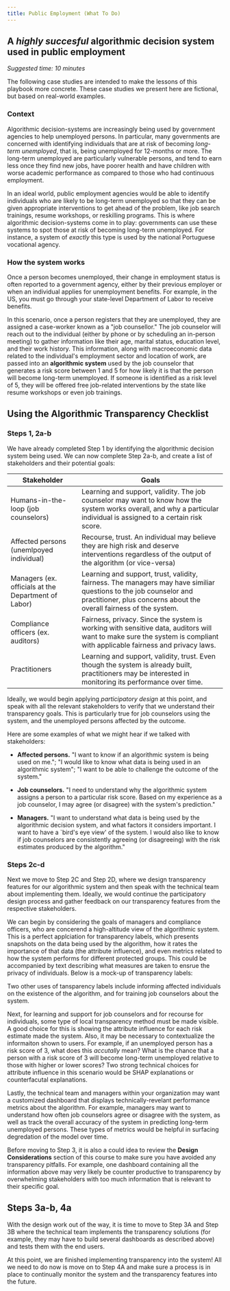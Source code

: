 ```yaml
---
title: Public Employment (What To Do)
---
```


## A _highly succesful_ algorithmic decision system used in public employment
_Suggested time: 10 minutes_

The following case studies are intended to make the lessons of this playbook more concrete. These case studies we present here are fictional, but based on real-world examples. 

### Context

Algorithmic decision-systems are increasingly being used by government agencies to help unemployed persons. In particular, many governments are concerned with identifying individuals that are at risk of becoming _long-term unemployed_, that is, being unemployed for 12-months or more. The long-term unemployed are particularly vulnerable persons, and tend to earn less once they find new jobs, have poorer health and have children with worse academic performance as compared to those who had continuous employment.

In an ideal world, public employment agencies would be able to identify individuals who are likely to be long-term unemployed so that they can be given appropriate interventions to get ahead of the problem, like job search trainings, resume workshops, or reskilling programs. This is where algorithmic decision-systems come in to play: governments can use these systems to spot those at risk of becoming long-term unemployed. For instance, a system of _exactly_ this type is used by the national Portuguese vocational agency.

### How the system works

Once a person becomes unemployed, their change in employment status is often reported to a government agency, either by their previous employer or when an individual applies for unemployment benefits. For example, in the US, you must go through your state-level Department of Labor to receive benefits.

In this scenario, once a person registers that they are unemployed, they are assigned a case-worker known as a "job counsellor." The job counselor will reach out to the individual (either by phone or by scheduling an in-person meeting) to gather information like their age, marital status, education level, and their work history. This information, along with macroeconomic data related to the individual's employment sector and location of work, are passed into an **algorithmic system** used by the job counselor that generates a risk score between 1 and 5 for how likely it is that the person will become long-term unemployed. If someone is identified as a risk level of 5, they will be offered free job-related interventions by the state like resume workshops or even job trainings.

## Using the Algorithmic Transparency Checklist

### Steps 1, 2a-b

We have already completed Step 1 by identifying the algorithmic decision system being used. We can now complete Step 2a-b, and create a list of stakeholders and their potential goals:

| Stakeholder                                         | Goals                                                                                                                                                                                    |
|-----------------------------------------------------|------------------------------------------------------------------------------------------------------------------------------------------------------------------------------------------|
| Humans-in-the-loop (job counselors)                 | Learning and support, validity. The job counselor may want to know how the system works overall, and why a particular individual is assigned to a certain risk score.                    |
| Affected persons (unemlpoyed individual)            | Recourse, trust. An individual may believe they are high risk and deserve interventions regardless of the output of the algorithm (or vice-versa)                                        |
| Managers (ex. officials at the Department of Labor) | Learning and support, trust, validity, fairness. The managers may have similiar questions to the job counselor and practitioner, plus concerns about the overall fairness of the system. |
| Compliance officers (ex. auditors)                  | Fairness, privacy. Since the system is working with sensitive data, auditors will want to make sure the system is compliant with applicable fairness and privacy laws.                   |
| Practitioners                                       | Learning and support, validity, trust. Even though the system is already built, practitioners may be interested in monitoring its performance over time.                               |

Ideally, we would begin applying _participatory design_ at this point, and speak with all the relevant stakeholders to verify that we understand their transparency goals. This is particularly true for job counselors using the system, and the unemployed persons affected by the outcome.

Here are some examples of what we might hear if we talked with stakeholders:

- **Affected persons.** "I want to know if an algorithmic system is being used on me."; "I would like to know what data is being used in an algorithmic system"; "I want to be able to challenge the outcome of the system."

- **Job counselors.** "I need to understand why the algorithmic system assigns a person to a particular risk score. Based on my experience as a job counselor, I may agree (or disagree) with the system's prediction."

- **Managers.** "I want to understand what data is being used by the algorithmic decision system, and what factors it considers important. I want to have a `bird's eye view' of the system. I would also like to know if job counselors are consistently agreeing (or disagreeing) with the risk estimates produced by the algorithm."

### Steps 2c-d

Next we move to Step 2C and Step 2D, where we design transparency features for our algorithmic system and then speak with the technical team about implementing them. Ideally, we would continue the participatory design process and gather feedback on our transparency features from the respective stakeholders.

We can begin by considering the goals of managers and compliance officers, who are concerend a high-altitude view of the algorithmic system. This is a perfect applciation for transparency labels, which presents snapshots on the data being used by the algorithm, how it rates the importance of that data (the attribute influence), and even metrics related to how the system performs for different protected groups. This could be accompanied by text describing what measures are taken to ensrue the privacy of individuals. Below is a mock-up of transparency labels:

Two other uses of tansparency labels include informing affected individuals on the existence of the algorithm, and for training job counselors about the system.

Next, for learning and support for job counselors and for recourse for individuals, some type of local transparency method must be made visible. A good choice for this is showing the attribute influence for each risk estimate made the system. Also, it may be necessary to contextualize the informaiton shown to users. For example, if an unemployed person has a risk score of 3, what does this _accutally_ mean? What is the chance that a person with a risk score of 3 will become long-term unemployed relative to those with higher or lower scores? Two strong technical choices for attribute influence in this scenario would be SHAP explanations or counterfacutal explanations.

Lastly, the technical team and managers within your organization may want a customized dashboard that displays technically-revelant performance metrics about the algorithm. For example, managers may want to understand how often job counselors agree or disagree with the system, as well as track the overall accuracy of the system in predicting long-term unemployed persons. These types of metrics would be helpful in surfacing degredation of the model over time.

Before moving to Step 3, it is also a could idea to review the **Design Considerations** section of this course to make sure you have avoided any transparency pitfalls. For example, one dashboard containing all the information above may very likely be counter productive to transparency by overwhelming stakeholders with too much information that is relevant to their specific goal.

## Steps 3a-b, 4a

With the design work out of the way, it is time to move to Step 3A and Step 3B where the technical team implements the transparency solutions (for example, they may have to build several dashboards as described above) and tests them with the end users.

At this point, we are finished implementing transparency into the system! All we need to do now is move on to Step 4A and make sure a process is in place to continually monitor the system and the transparency features into the future.